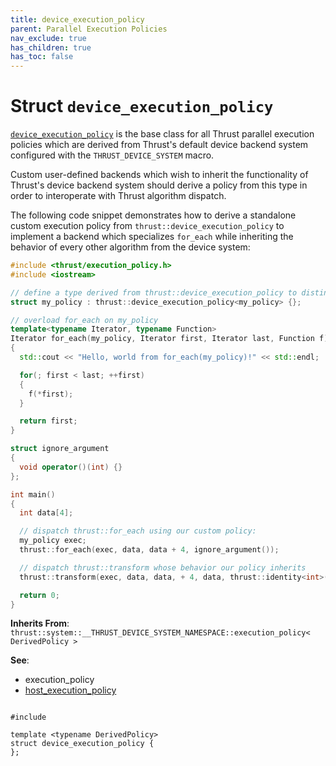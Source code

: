 ```yaml
---
title: device_execution_policy
parent: Parallel Execution Policies
nav_exclude: true
has_children: true
has_toc: false
---
```


# Struct `device_execution_policy`

<code><a href="/api/classes/structdevice__execution__policy.html">device&#95;execution&#95;policy</a></code> is the base class for all Thrust parallel execution policies which are derived from Thrust's default device backend system configured with the <code>THRUST&#95;DEVICE&#95;SYSTEM</code> macro.

Custom user-defined backends which wish to inherit the functionality of Thrust's device backend system should derive a policy from this type in order to interoperate with Thrust algorithm dispatch.

The following code snippet demonstrates how to derive a standalone custom execution policy from <code>thrust::device&#95;execution&#95;policy</code> to implement a backend which specializes <code>for&#95;each</code> while inheriting the behavior of every other algorithm from the device system:



```cpp
#include <thrust/execution_policy.h>
#include <iostream>

// define a type derived from thrust::device_execution_policy to distinguish our custom execution policy:
struct my_policy : thrust::device_execution_policy<my_policy> {};

// overload for_each on my_policy
template<typename Iterator, typename Function>
Iterator for_each(my_policy, Iterator first, Iterator last, Function f)
{
  std::cout << "Hello, world from for_each(my_policy)!" << std::endl;

  for(; first < last; ++first)
  {
    f(*first);
  }

  return first;
}

struct ignore_argument
{
  void operator()(int) {}
};

int main()
{
  int data[4];

  // dispatch thrust::for_each using our custom policy:
  my_policy exec;
  thrust::for_each(exec, data, data + 4, ignore_argument());

  // dispatch thrust::transform whose behavior our policy inherits
  thrust::transform(exec, data, data, + 4, data, thrust::identity<int>());

  return 0;
}
```

**Inherits From**:
`thrust::system::__THRUST_DEVICE_SYSTEM_NAMESPACE::execution_policy< DerivedPolicy >`

**See**:
* execution_policy 
* <a href="/api/classes/structhost__execution__policy.html">host_execution_policy</a>

<code class="doxybook">
<span>#include <thrust/execution_policy.h></span><br>
<span>template &lt;typename DerivedPolicy&gt;</span>
<span>struct device&#95;execution&#95;policy {</span>
<span>};</span>
</code>

